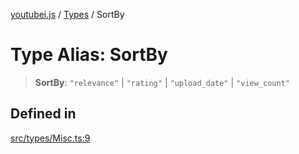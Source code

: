 [youtubei.js](../../../README.md) / [Types](../README.md) / SortBy

# Type Alias: SortBy

> **SortBy**: `"relevance"` \| `"rating"` \| `"upload_date"` \| `"view_count"`

## Defined in

[src/types/Misc.ts:9](https://github.com/LuanRT/YouTube.js/blob/eb21af33db708f0355f4fb15881f5d4fabc7b06c/src/types/Misc.ts#L9)

